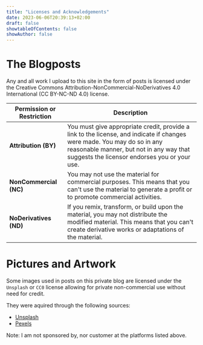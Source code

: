 ```yaml
---
title: "Licenses and Acknowledgements"
date: 2023-06-06T20:39:13+02:00
draft: false
showtableOfContents: false
showAuthor: false
---
```

# The Blogposts

Any and all work I upload to this site in the form of posts is licensed under the Creative Commons Attribution-NonCommercial-NoDerivatives 4.0 International (CC BY-NC-ND 4.0) license.

| Permission or Restriction | Description |
| --- | --- |
| **Attribution (BY)** | You must give appropriate credit, provide a link to the license, and indicate if changes were made. You may do so in any reasonable manner, but not in any way that suggests the licensor endorses you or your use. |
| **NonCommercial (NC)** | You may not use the material for commercial purposes. This means that you can't use the material to generate a profit or to promote commercial activities. |
| **NoDerivatives (ND)** | If you remix, transform, or build upon the material, you may not distribute the modified material. This means that you can't create derivative works or adaptations of the material. |

# Pictures and Artwork

Some images used in posts on this private blog are licensed under the `Unsplash` or `CC0` license allowing for private
non-commercial use without need for credit.

They were aquired through the following sources:

- [Unsplash](https://www.unsplash.com)
- [Pexels](https://www.pexels.com)

Note: I am not sponsored by, nor customer at the platforms listed above.
